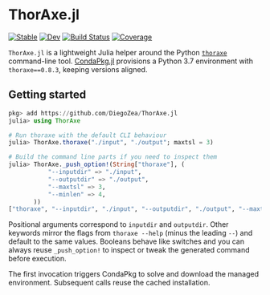 # ThorAxe.jl

[![Stable](https://img.shields.io/badge/docs-stable-blue.svg)](https://DiegoZea.github.io/ThorAxe.jl/stable/)
[![Dev](https://img.shields.io/badge/docs-dev-blue.svg)](https://DiegoZea.github.io/ThorAxe.jl/dev/)
[![Build Status](https://github.com/DiegoZea/ThorAxe.jl/actions/workflows/CI.yml/badge.svg?branch=main)](https://github.com/DiegoZea/ThorAxe.jl/actions/workflows/CI.yml?query=branch%3Amain)
[![Coverage](https://codecov.io/gh/DiegoZea/ThorAxe.jl/branch/main/graph/badge.svg)](https://codecov.io/gh/DiegoZea/ThorAxe.jl)

`ThorAxe.jl` is a lightweight Julia helper around the Python
[`thoraxe`](https://pypi.org/project/thoraxe/) command-line tool.
[CondaPkg.jl](https://github.com/JuliaPy/CondaPkg.jl) provisions a Python 3.7
environment with `thoraxe==0.8.3`, keeping versions aligned.

## Getting started

```julia
pkg> add https://github.com/DiegoZea/ThorAxe.jl
julia> using ThorAxe

# Run thoraxe with the default CLI behaviour
julia> ThorAxe.thoraxe("./input", "./output"; maxtsl = 3)

# Build the command line parts if you need to inspect them
julia> ThorAxe._push_option!(String["thoraxe"], (
           "--inputdir" => "./input",
           "--outputdir" => "./output",
           "--maxtsl" => 3,
           "--minlen" => 4,
       ))
["thoraxe", "--inputdir", "./input", "--outputdir", "./output", "--maxtsl", "3", "--minlen", "4"]
```

Positional arguments correspond to `inputdir` and `outputdir`. Other keywords mirror the flags from `thoraxe --help` (minus the leading `--`) and default to the same values. Booleans behave like switches and you can always reuse `_push_option!` to inspect or tweak the generated command before execution.

The first invocation triggers CondaPkg to solve and download the managed
environment. Subsequent calls reuse the cached installation.
